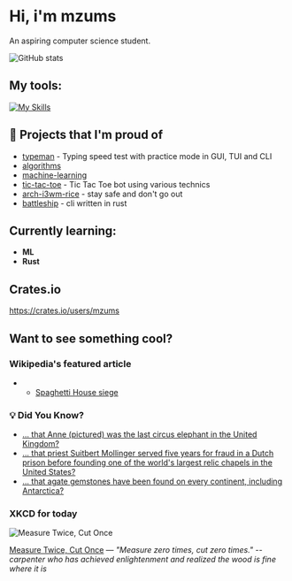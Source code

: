 # Hi, i'm mzums
An aspiring computer science student.  

![GitHub stats](https://github-readme-stats.vercel.app/api?username=mzums&show_icons=true&include_all_commits=true&theme=radical)

## My tools:
  
[![My Skills](https://skillicons.dev/icons?i=rust,python,pytorch,cpp,github,linux,arch,flutter&theme=dark)](https://skillicons.dev)

## 📌 Projects that I'm proud of
<!--PINNED:START-->
- [typeman](https://github.com/mzums/typeman) -  Typing speed test with practice mode in GUI, TUI and CLI 
- [algorithms](https://github.com/mzums/algorithms)
- [machine-learning](https://github.com/mzums/machine-learning)
- [tic-tac-toe](https://github.com/mzums/tic-tac-toe) - Tic Tac Toe bot using various technics
- [arch-i3wm-rice](https://github.com/mzums/arch-i3wm-rice) - stay safe and don't go out
- [battleship](https://github.com/mzums/battleship) - cli written in rust
<!--PINNED:END-->

## Currently learning:
- **ML**
- **Rust**

## Crates.io
https://crates.io/users/mzums

## Want to see something cool?

### Wikipedia's featured article
- <!--WIKI:START-->
  - [Spaghetti House siege](https://en.wikipedia.org/wiki/Spaghetti_House_siege)
<!--WIKI:END-->

### 💡 Did You Know?
<!--DYK:START-->
  - [... that Anne (pictured) was the last circus elephant in the United Kingdom?](https://en.wikipedia.org/wiki/Anne_(elephant))
  - [... that priest Suitbert Mollinger served five years for fraud in a Dutch prison before founding one of the world's largest relic chapels in the United States?](https://en.wikipedia.org/wiki/Suitbert_Mollinger)
  - [... that agate gemstones have been found on every continent, including Antarctica?](https://en.wikipedia.org/wiki/Agate)
<!--DYK:END-->

### XKCD for today
<!--XKCD:START-->
![Measure Twice, Cut Once](https://imgs.xkcd.com/comics/measure_twice_cut_once.png)

[Measure Twice, Cut Once](https://xkcd.com/3149) — *"Measure zero times, cut zero times." --carpenter who has achieved enlightenment and realized the wood is fine where it is*
<!--XKCD:END-->
